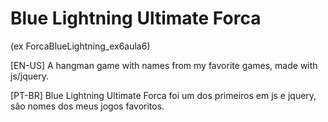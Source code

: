 # Blue Lightning Ultimate Forca
(ex ForcaBlueLightning_ex6aula6)

[EN-US] A hangman game with names from my favorite games, made with js/jquery. 

[PT-BR] Blue Lightning Ultimate Forca foi um dos primeiros em js e jquery, são nomes dos meus jogos favoritos.

